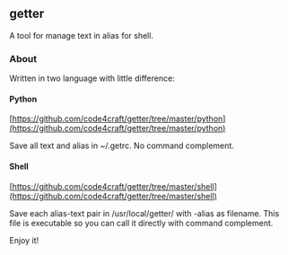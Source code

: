 getter
-------
A tool for manage text in alias for shell. 

### About

Written in two language with little difference:

#### Python

[https://github.com/code4craft/getter/tree/master/python](https://github.com/code4craft/getter/tree/master/python)

Save all text and alias in ~/.getrc. No command complement.

#### Shell

[https://github.com/code4craft/getter/tree/master/shell](https://github.com/code4craft/getter/tree/master/shell)

Save each alias-text pair in /usr/local/getter/ with -alias as filename. This file is executable so you can call it directly with command complement.
	
Enjoy it!